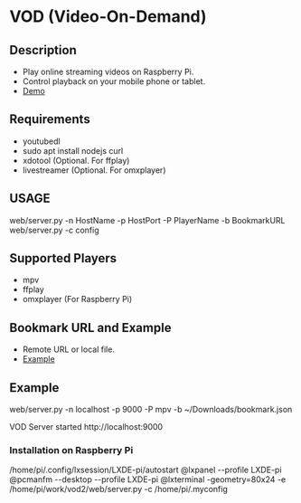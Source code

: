 # VOD (Video-On-Demand)

## Description

- Play online streaming videos on Raspberry Pi.
- Control playback on your mobile phone or tablet.
- [Demo](https://www.youtube.com/watch?v=nKMpzaaDPuw)

## Requirements

- youtubedl
- sudo apt install nodejs curl
- xdotool (Optional. For ffplay)
- livestreamer (Optional. For omxplayer)

## USAGE

web/server.py -n HostName -p HostPort -P PlayerName -b BookmarkURL
web/server.py -c config

## Supported Players

- mpv
- ffplay
- omxplayer (For Raspberry Pi)

## Bookmark URL and Example

- Remote URL or local file.
- [Example](https://gist.githubusercontent.com/JiasHuang/30f6cc0f78ee246c1e28bd537764d6c4/raw/bookmark.json)

## Example

web/server.py -n localhost -p 9000 -P mpv -b ~/Downloads/bookmark.json

VOD Server started http://localhost:9000

### Installation on Raspberry Pi

/home/pi/.config/lxsession/LXDE-pi/autostart
		@lxpanel --profile LXDE-pi
		@pcmanfm --desktop --profile LXDE-pi
		@lxterminal -geometry=80x24 -e /home/pi/work/vod2/web/server.py -c /home/pi/.myconfig

